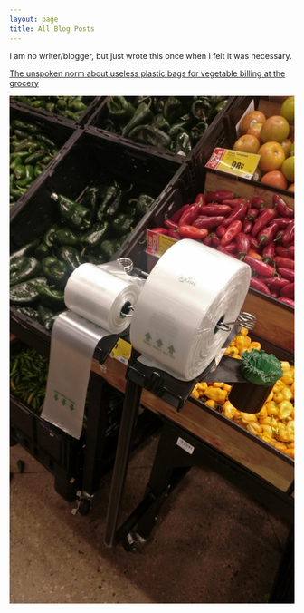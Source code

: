 ```yaml
---
layout: page
title: All Blog Posts
---
```


I am no writer/blogger, but just wrote this once when I felt it was necessary.

[The unspoken norm about useless plastic bags for vegetable billing at the grocery](https://medium.com/@piyushjain1996/the-unspoken-norm-about-useless-plastic-bags-for-vegetable-billing-at-the-grocery-43b4a34c9e5)

![](/images/plastic-cover-blog.jpeg "The unspoken norm about useless plastic bags for vegetable billing at the grocery")
